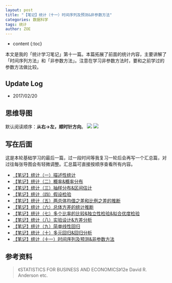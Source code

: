 ```yaml
---
layout: post
title: "【笔记】统计（十一）时间序列及预测&非参数方法"
categories: 数据科学
tags: 统计
author: ZOE
---
```


* content
{:toc}

本文是我的「统计学习笔记」第十一篇。本篇拓展了前面的统计内容，主要讲解了「时间序列方法」和「非参数方法」。注意在学习非参数方法时，要和之前学过的参数方法做比较。




## Update Log
- 2017/02/20

## 思维导图
默认阅读顺序：**从右→左，顺时针方向**。
![](https://raw.githubusercontent.com/woaielf/woaielf.github.io/master/_posts/Pic/1702/170220-1.png)
![](https://raw.githubusercontent.com/woaielf/woaielf.github.io/master/_posts/Pic/1702/170220-2.png)

## 写在后面
这是本轮基础学习的最后一篇，过一段时间等我复习一轮后会再写一个汇总篇，对过往每张导图会有轻微调整。汇总篇可直接按顺序查看所有内容。

* [【笔记】统计（一）描述性统计](https://woaielf.github.io/2016/12/21/sta-1/)
* [【笔记】统计（二）概率&概率分布](https://woaielf.github.io/2016/12/23/sta-2/)
* [【笔记】统计（三）抽样分布&区间估计](https://woaielf.github.io/2016/12/25/sta-3/)
* [【笔记】统计（四）假设检验](https://woaielf.github.io/2016/12/26/sta-4/)
* [【笔记】统计（五）两总体均值之差和比例之差的推断](https://woaielf.github.io/2016/12/27/sta-5/)
* [【笔记】统计（六）总体方差的统计推断](https://woaielf.github.io/2017/01/02/sta-6/)
* [【笔记】统计（七）多个比率的比较&独立性检验&拟合优度检验](https://woaielf.github.io/2017/01/03/sta-7/)
* [【笔记】统计（八）实验设计&方差分析](https://woaielf.github.io/2017/01/06/sta-8/)
* [【笔记】统计（九）简单线性回归](https://woaielf.github.io/2017/02/14/sl-regression/)
* [【笔记】统计（十）多元回归&回归分析](https://woaielf.github.io/2017/02/17/regression-2/)
* [【笔记】统计（十一）时间序列及预测&非参数方法](https://woaielf.github.io/2017/02/20/none-para/)


## 参考资料
> 《STATISTICS FOR BUSINESS AND ECONOMICS》12e David R. Anderson etc.

